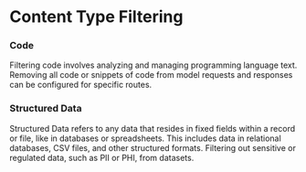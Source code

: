 # Content Type Filtering

### Code 
Filtering code involves analyzing and managing programming language text. Removing all code or snippets of code from model requests and responses can be configured for specific routes. 

### Structured Data
Structured Data refers to any data that resides in fixed fields within a record or file, like in databases or spreadsheets. This includes data in relational databases, CSV files, and other structured formats. Filtering out sensitive or regulated data, such as PII or PHI, from datasets.
